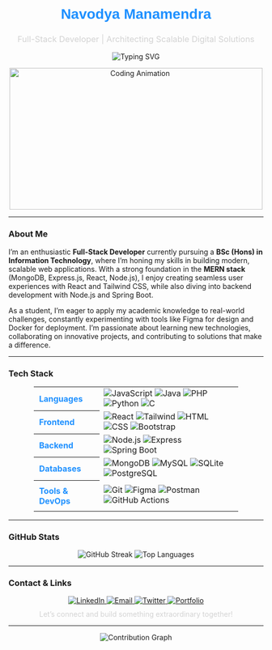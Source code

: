 <div align="center">
  <h1 style="font-family: 'Arial', sans-serif; color: #1E90FF;">Navodya Manamendra</h1>
  <h3 style="color: #D3D3D3; font-weight: 400;">Full-Stack Developer | Architecting Scalable Digital Solutions</h3>
  <div style="display: flex; justify-content: center; width: 100%;">
    <img src="https://readme-typing-svg.herokuapp.com?font=monospace&size=16&color=1E90FF&center=true&vCenter=true&width=500&lines=Welcome+to+my+GitHub+Universe;Crafting+Code+that+Shapes+the+Future" alt="Typing SVG" style="max-width: 100%;" />
  </div>
</div>

<p align="center">
  <img src="https://media.giphy.com/media/qgQUggAC3Pfv687qPC/giphy.gif" width="500" height="280" alt="Coding Animation" />
</p>

---

### About Me
I’m an enthusiastic **Full-Stack Developer** currently pursuing a **BSc (Hons) in Information Technology**, where I’m honing my skills in building modern, scalable web applications. With a strong foundation in the **MERN stack** (MongoDB, Express.js, React, Node.js), I enjoy creating seamless user experiences with React and Tailwind CSS, while also diving into backend development with Node.js and Spring Boot.

As a student, I’m eager to apply my academic knowledge to real-world challenges, constantly experimenting with tools like Figma for design and Docker for deployment. I’m passionate about learning new technologies, collaborating on innovative projects, and contributing to solutions that make a difference.

---

### Tech Stack
<div align="center">
  <table style="border: none; border-collapse: collapse; width: 80%;">
    <tr>
      <th style="color: #1E90FF; padding: 10px; text-align: left;">Languages</th>
      <td>
        <img src="https://img.shields.io/badge/JavaScript-F7DF1E?style=flat-square&logo=javascript&logoColor=black" alt="JavaScript" />
        <img src="https://img.shields.io/badge/Java-007396?style=flat-square&logo=java&logoColor=white" alt="Java" />
        <img src="https://img.shields.io/badge/PHP-777BB4?style=flat-square&logo=php&logoColor=white" alt="PHP" />
        <img src="https://img.shields.io/badge/Python-3776AB?style=flat-square&logo=python&logoColor=white" alt="Python" />
        <img src="https://img.shields.io/badge/C-00599C?style=flat-square&logo=c&logoColor=white" alt="C" />
      </td>
    </tr>
    <tr>
      <th style="color: #1E90FF; padding: 10px; text-align: left;">Frontend</th>
      <td>
        <img src="https://img.shields.io/badge/React-61DAFB?style=flat-square&logo=react&logoColor=black" alt="React" />
        <img src="https://img.shields.io/badge/TailwindCSS-38B2AC?style=flat-square&logo=tailwind-css&logoColor=white" alt="Tailwind" />
        <img src="https://img.shields.io/badge/HTML5-E34F26?style=flat-square&logo=html5&logoColor=white" alt="HTML" />
        <img src="https://img.shields.io/badge/CSS3-1572B6?style=flat-square&logo=css3&logoColor=white" alt="CSS" />
        <img src="https://img.shields.io/badge/Bootstrap-7952B3?style=flat-square&logo=bootstrap&logoColor=white" alt="Bootstrap" />
      </td>
    </tr>
    <tr>
      <th style="color: #1E90FF; padding: 10px; text-align: left;">Backend</th>
      <td>
        <img src="https://img.shields.io/badge/Node.js-339933?style=flat-square&logo=node.js&logoColor=white" alt="Node.js" />
        <img src="https://img.shields.io/badge/Express-000000?style=flat-square&logo=express&logoColor=white" alt="Express" />
        <img src="https://img.shields.io/badge/Spring_Boot-6DB33F?style=flat-square&logo=spring-boot&logoColor.tomlwhite" alt="Spring Boot" />
      </td>
    </tr>
    <tr>
      <th style="color: #1E90FF; padding: 10px; text-align: left;">Databases</th>
      <td>
        <img src="https://img.shields.io/badge/MongoDB-47A248?style=flat-square&logo=mongodb&logoColor=white" alt="MongoDB" />
        <img src="https://img.shields.io/badge/MySQL-4479A1?style=flat-square&logo=mysql&logoColor=white" alt="MySQL" />
        <img src="https://img.shields.io/badge/SQLite-003B57?style=flat-square&logo=sqlite&logoColor=white" alt="SQLite" />
        <img src="https://img.shields.io/badge/PostgreSQL-4169E1?style=flat-square&logo=postgresql&logoColor=white" alt="PostgreSQL" />
      </td>
    </tr>
    <tr>
      <th style="color: #1E90FF; padding: 10px; text-align: left;">Tools & DevOps</th>
      <td>
        <img src="https://img.shields.io/badge/Git-F05032?style=flat-square&logo=git&logoColor=white" alt="Git" />
        <img src="https://img.shields.io/badge/Figma-F24E1E?style=flat-square&logo=figma&logoColor=white" alt="Figma" />
        <img src="https://img.shields.io/badge/Postman-FF6C37?style=flat-square&logo=postman&logoColor=white" alt="Postman" />
        <img src="https://img.shields.io/badge/GitHub_Actions-2088FF?style=flat-square&logo=github-actions&logoColor=white" alt="GitHub Actions" />
      </td>
    </tr>
  </table>
</div>

---

### GitHub Stats
<div align="center">
  <img src="https://github-readme-streak-stats.herokuapp.com/?user=manamendrajn&theme=transparent&hide_border=true&ring=1E90FF&fire=FF6347&currStreakLabel=1E90FF" alt="GitHub Streak" />
  <img src="https://github-readme-stats.vercel.app/api/top-langs?username=manamendrajn&layout=compact&theme=transparent&hide_border=true&title_color=1E90FF&text_color=D3D3D3" alt="Top Languages" />
</div>

---

### Contact & Links
<div align="center">
  <a href="https://linkedin.com/in/navodya-manamendra-35a309248" target="_blank">
    <img src="https://img.shields.io/badge/LinkedIn-0A66C2?style=flat-square&logo=linkedin&logoColor=white" alt="LinkedIn" />
  </a>
  <a href="mailto:navodyamanamendra@gmail.com" target="_blank">
    <img src="https://img.shields.io/badge/Email-D14836?style=flat-square&logo=gmail&logoColor=white" alt="Email" />
  </a>
  <a href="https://twitter.com/navodya_dev" target="_blank">
    <img src="https://img.shields.io/badge/Twitter-1DA1F2?style=flat-square&logo=twitter&logoColor=white" alt="Twitter" />
  </a>
  <a href="https://portfolio.navodya.dev" target="_blank">
    <img src="https://img.shields.io/badge/Portfolio-FF6347?style=flat-square&logo=web&logoColor=white" alt="Portfolio" />
  </a>
</div>
<p align="center" style="color: #D3D3D3; margin-top: 10px;">Let’s connect and build something extraordinary together!</p>

---

<div align="center">
  <img src="https://github-readme-activity-graph.vercel.app/graph?username=manamendrajn&theme=react-dark&hide_border=true&color=1E90FF&line=FF6347&point=D3D3D3" alt="Contribution Graph" style="max-width: 100%;" />
</div>
